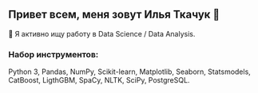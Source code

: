 ## Привет всем, меня зовут Илья Ткачук 👋

🔭 Я активно ищу работу в Data Science / Data Analysis.

### Набор инструментов:
Python 3, Pandas, NumPy, Scikit-learn, Matplotlib, Seaborn, Statsmodels, CatBoost, LigthGBM, SpaCy, NLTK, SciPy, PostgreSQL.

<!--
**tkachuk45/tkachuk45** is a ✨ _special_ ✨ repository because its `README.md` (this file) appears on your GitHub profile.

Here are some ideas to get you started:

- 🔭 I’m currently working on ...
- 🌱 I’m currently learning ...
- 👯 I’m looking to collaborate on ...
- 🤔 I’m looking for help with ...
- 💬 Ask me about ...
- 📫 How to reach me: ...
- 😄 Pronouns: ...
- ⚡ Fun fact: ...
-->
